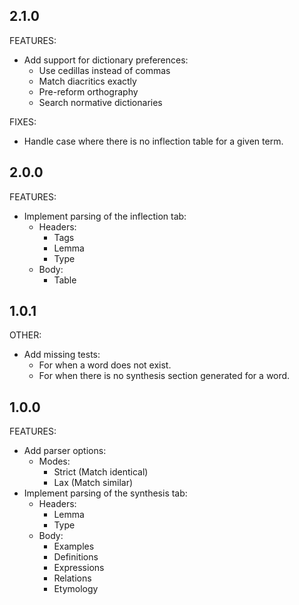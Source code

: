 ## 2.1.0

FEATURES:

- Add support for dictionary preferences:
  - Use cedillas instead of commas
  - Match diacritics exactly
  - Pre-reform orthography
  - Search normative dictionaries

FIXES:

- Handle case where there is no inflection table for a given term.

## 2.0.0

FEATURES:

- Implement parsing of the inflection tab:
  - Headers:
    - Tags
    - Lemma
    - Type
  - Body:
    - Table

## 1.0.1

OTHER:

- Add missing tests:
  - For when a word does not exist.
  - For when there is no synthesis section generated for a word.

## 1.0.0

FEATURES:

- Add parser options:
  - Modes:
    - Strict (Match identical)
    - Lax (Match similar)
- Implement parsing of the synthesis tab:
  - Headers:
    - Lemma
    - Type
  - Body:
    - Examples
    - Definitions
    - Expressions
    - Relations
    - Etymology
